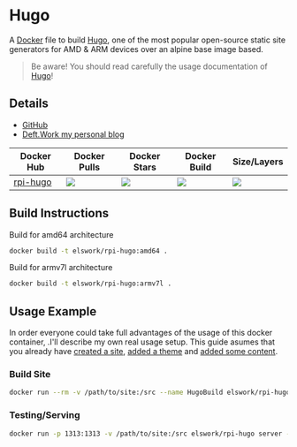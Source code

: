 # Hugo

A [Docker](http://docker.com) file to build [Hugo](https://gohugo.io), one of the most popular open-source static site generators for AMD & ARM devices over an alpine base image based.

> Be aware! You should read carefully the usage documentation of [Hugo](https://gohugo.io)!

## Details

- [GitHub](https://github.com/DeftWork/rpi-hugo)
- [Deft.Work my personal blog](https://deft.work)

| Docker Hub | Docker Pulls | Docker Stars | Docker Build | Size/Layers |
| --- | --- | --- | --- | --- |
| [rpi-hugo](https://hub.docker.com/r/elswork/rpi-hugo "elswork/rpi-hugo on Docker Hub") | [![](https://img.shields.io/docker/pulls/elswork/rpi-hugo.svg)](https://hub.docker.com/r/elswork/rpi-hugo "rpi-hugo on Docker Hub") | [![](https://img.shields.io/docker/stars/elswork/rpi-hugo.svg)](https://hub.docker.com/r/elswork/rpi-hugo "rpi-hugo on Docker Hub") | [![](https://img.shields.io/docker/build/elswork/rpi-hugo.svg)](https://hub.docker.com/r/elswork/rpi-hugo "rpi-hugo on Docker Hub") | [![](https://images.microbadger.com/badges/image/elswork/rpi-hugo.svg)](https://microbadger.com/images/elswork/rpi-hugo "rpi-hugo on microbadger.com") |

## Build Instructions

Build for amd64 architecture

```bash
docker build -t elswork/rpi-hugo:amd64 .
```

Build for armv7l architecture

```bash
docker build -t elswork/rpi-hugo:armv7l .
```

## Usage Example

In order everyone could take full advantages of the usage of this docker container, .I'll describe my own real usage setup.
This guide asumes that you already have [created a site](https://gohugo.io/getting-started/quick-start/#step-2-create-a-new-site), [added a theme](https://gohugo.io/getting-started/quick-start/#step-3-add-a-theme) and [added some content](https://gohugo.io/getting-started/quick-start/#step-4-add-some-content).

### Build Site

```bash
docker run --rm -v /path/to/site:/src --name HugoBuild elswork/rpi-hugo --cleanDestinationDir
```

### Testing/Serving

```bash
docker run -p 1313:1313 -v /path/to/site:/src elswork/rpi-hugo server -b http://HostName.Or.IP/ --bind=0.0.0.0 -w
```